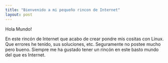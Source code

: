 ```yaml
---
title: "Bienvenido a mi pequeño rincon de Internet"
layout: post
---
```


Hola Mundo!

En este rincón de Internet que acabo de crear pondre mis cositas con Linux. Que errores he tenido, sus soluciones, etc. Seguramente no postee mucho pero bueno. Siempre me ha gustado tener un rincón en este basto mundo del que es Internet.
